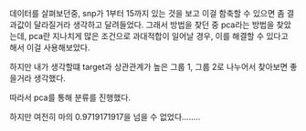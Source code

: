 데이터를 살펴보던중, snp가 1부터 15까지 있는 것을 보고 이걸 함축할 수 있으면 좀 결과값이 달라질거라 생각하고 달려들었다.
그래서 방법을 찾던 중 pca라는 방법을 찾았는데, pca란 지나치게 많은 조건으로 과대적합이 일어날 경우, 이를 해결할 수 있다고 해서 이걸 사용해보았다.

하지만 내가 생각할떄 target과 상관관계가 높은 그룹 1, 그룹 2로 나누어서 찾아보면 좋을거라 생각했다.

따라서 pca를 통해 분류를 진행했다.

하지만 여전히 마의 0.9719171917을 넘을 수 없었다........
